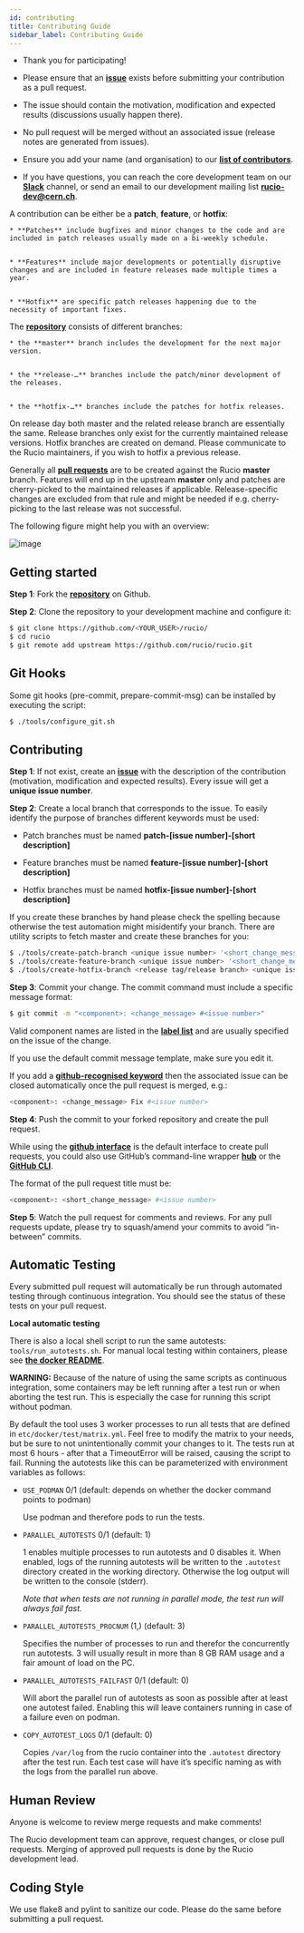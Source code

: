 ```yaml
---
id: contributing
title: Contributing Guide
sidebar_label: Contributing Guide
---
```


* Thank you for participating!


* Please ensure that an [__issue__](https://github.com/rucio/rucio/issues/new) exists before submitting your contribution as a pull request.


* The issue should contain the motivation, modification and expected results (discussions usually happen there).


* No pull request will be merged without an associated issue (release notes are generated from issues).


* Ensure you add your name (and organisation) to our [__list of contributors__](about-our-contributors).


* If you have questions, you can reach the core development team on our [__Slack__](https://rucio.slack.com/) channel, or send an email to our development mailing list [__rucio-dev@cern.ch__](mailto:rucio-dev@cern.ch).

A contribution can be either be a **patch**, **feature**, or **hotfix**:

    
    * **Patches** include bugfixes and minor changes to the code and are included in patch releases usually made on a bi-weekly schedule.


    * **Features** include major developments or potentially disruptive changes and are included in feature releases made multiple times a year.


    * **Hotfix** are specific patch releases happening due to the necessity of important fixes.

The [__repository__](https://github.com/rucio/rucio/)  consists of different branches:

    
    * the **master** branch includes the development for the next major version.


    * the **release-…** branches include the patch/minor development of the releases.


    * the **hotfix-…** branches include the patches for hotfix releases.

On release day both master and the related release branch are essentially the same. Release branches only exist for the currently maintained release versions. Hotfix branches are created on demand. Please communicate to the Rucio maintainers, if you wish to hotfix a previous release.

Generally all [__pull requests__](https://github.com/rucio/rucio/pulls) are to be created against the Rucio **master** branch. Features will end up in the upstream **master** only and patches are cherry-picked to the maintained releases if applicable. Release-specific changes are excluded from that rule and might be needed if e.g. cherry-picking to the last release was not successful.

The following figure might help you with an overview:



![image](../img/branching_strategy.svg)

## Getting started

**Step 1**: Fork the [__repository__](https://github.com/rucio/rucio/) on Github.

**Step 2**: Clone the repository to your development machine and configure it:

```bash
$ git clone https://github.com/<YOUR_USER>/rucio/
$ cd rucio
$ git remote add upstream https://github.com/rucio/rucio.git
```

## Git Hooks

Some git hooks (pre-commit, prepare-commit-msg) can be installed by executing the script:

```bash
$ ./tools/configure_git.sh
```

## Contributing

**Step 1**: If not exist, create an [__issue__](https://github.com/rucio/rucio/issues/new) with the description of the contribution (motivation, modification and expected results). Every issue will get a **unique issue number**.

**Step 2**: Create a local branch that corresponds to the issue. To easily identify the purpose of branches different keywords must be used:


* Patch branches must be named **patch-[issue number]-[short description]**


* Feature branches must be named **feature-[issue number]-[short description]**


* Hotfix branches must be named **hotfix-[issue number]-[short description]**

If you create these branches by hand please check the spelling because otherwise the test automation might misidentify your branch. There are utility scripts to fetch master and create these branches for you:

```bash
$ ./tools/create-patch-branch <unique issue number> '<short_change_message>'
$ ./tools/create-feature-branch <unique issue number> '<short_change_message>'
$ ./tools/create-hotfix-branch <release tag/release branch> <unique issue number> '<short_change_message>'
```

**Step 3**: Commit your change. The commit command must include a specific message format:

```bash
$ git commit -m "<component>: <change_message> #<issue number>"
```

Valid component names are listed in the [__label list__](https://github.com/rucio/rucio/labels) and are usually specified on the issue of the change.

If you use the default commit message template, make sure you edit it.

If you add a [__github-recognised keyword__](https://help.github.com/articles/closing-issues-using-keywords/) then the associated issue can be closed automatically once the pull request is merged, e.g.:

```bash
<component>: <change_message> Fix #<issue number>
```

**Step 4**: Push the commit to your forked repository and create the pull request.

While using the [__github interface__](https://help.github.com/articles/creating-a-pull-request/) is the default interface to create pull requests, you could also use GitHub’s command-line wrapper [__hub__](https://hub.github.com) or the [__GitHub CLI__](https://cli.github.com/).

The format of the pull request title must be:

```bash
<component>: <short_change_message> #<issue number>
```

**Step 5**: Watch the pull request for comments and reviews. For any pull requests update, please try to squash/amend your commits to avoid “in-between” commits.

## Automatic Testing

Every submitted pull request will automatically be run through automated testing through continuous integration. You should see the status of these tests on your pull request.

**Local automatic testing**

There is also a local shell script to run the same autotests: `tools/run_autotests.sh`. For manual local testing within containers, please see [__the docker README__](https://github.com/rucio/rucio/blob/master/etc/docker/dev/README.rst).

**WARNING:** Because of the nature of using the same scripts as continuous integration, some containers may be left running after a test run or when aborting the test run. This is especially the case for running this script without podman.

By default the tool uses 3 worker processes to run all tests that are defined in `etc/docker/test/matrix.yml`. Feel free to modify the matrix to your needs, but be sure to not unintentionally commit your changes to it. The tests run at most 6 hours - after that a TimeoutError will be raised, causing the script to fail. Running the autotests like this can be parameterized with environment variables as follows:


* `USE_PODMAN` 0/1 (default: depends on whether the docker command points to podman)

    Use podman and therefore pods to run the tests.


* `PARALLEL_AUTOTESTS` 0/1 (default: 1)

    1 enables multiple processes to run autotests and 0 disables it.
    When enabled, logs of the running autotests will be written to the `.autotest` directory created in the working directory. Otherwise the log output will be written to the console (stderr).

    *Note that when tests are not running in parallel mode, the test run will always fail fast.*


* `PARALLEL_AUTOTESTS_PROCNUM` (1,) (default: 3)

    Specifies the number of processes to run and therefor the concurrently run autotests. 3 will usually result in more than 8 GB RAM usage and a fair amount of load on the PC.


* `PARALLEL_AUTOTESTS_FAILFAST` 0/1 (default: 0)

    Will abort the parallel run of autotests as soon as possible after at least one autotest failed. Enabling this will leave containers running in case of a failure even on podman.


* `COPY_AUTOTEST_LOGS` 0/1 (default: 0)

    Copies `/var/log` from the rucio container into the `.autotest` directory after the test run. Each test case will have it’s specific naming as with the logs from the parallel run above.

## Human Review

Anyone is welcome to review merge requests and make comments!

The Rucio development team can approve, request changes, or close pull requests. Merging of approved pull requests is done by the Rucio development lead.

## Coding Style

We use flake8 and pylint to sanitize our code. Please do the same before submitting a pull request.
